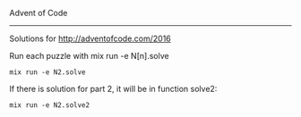 Advent of Code
______________

Solutions for http://adventofcode.com/2016

Run each puzzle with mix run -e N[n].solve

    mix run -e N2.solve

If there is solution for part 2, it will be in function solve2:

    mix run -e N2.solve2
